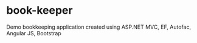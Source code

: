 book-keeper
===========

Demo bookkeeping application created using ASP.NET MVC, EF, Autofac, Angular JS, Bootstrap
